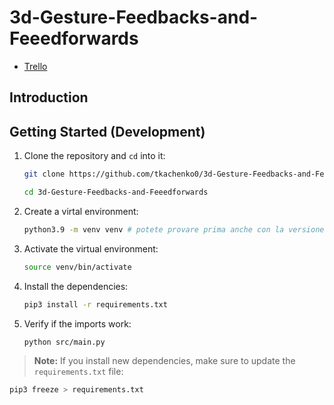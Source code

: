 # 3d-Gesture-Feedbacks-and-Feeedforwards

- [Trello](https://trello.com/b/z04Zwrf2/uit-project)

## Introduction

## Getting Started (Development)

1. Clone the repository and `cd` into it:

    ```bash
    git clone https://github.com/tkachenko0/3d-Gesture-Feedbacks-and-Feeedforwards.git

    cd 3d-Gesture-Feedbacks-and-Feeedforwards
    ```

2. Create a virtal environment:

    ```bash
    python3.9 -m venv venv # potete provare prima anche con la versione di py che avete già, ma non è detto che non vi causi problemi dopo
    ```

3. Activate the virtual environment:

    ```bash
    source venv/bin/activate
    ```

4. Install the dependencies:

    ```bash
    pip3 install -r requirements.txt
    ```

5. Verify if the imports work:

    ```bash
    python src/main.py
    ```

> **Note:** If you install new dependencies, make sure to update the `requirements.txt` file:

```bash
pip3 freeze > requirements.txt
```
